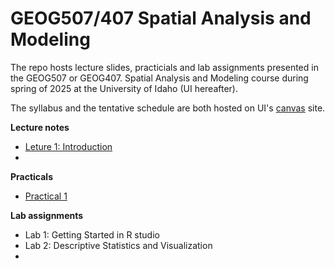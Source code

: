 # GEOG507/407 Spatial Analysis and Modeling

The repo hosts lecture slides, practicials and lab assignments presented in the GEOG507 or GEOG407. Spatial Analysis and Modeling course during spring of 2025 at the University of Idaho (UI hereafter).

The syllabus and the tentative schedule are both hosted on UI's [canvas](https://canvas.uidaho.edu/) site.

**Lecture notes**

-   [Leture 1: Introduction](Lectures/Lecture1.html)
-   

**Practicals**

-   [Practical 1](Practicals/1_Practical.html)

**Lab assignments**

-   Lab 1: Getting Started in R studio
-   Lab 2: Descriptive Statistics and Visualization
-   
